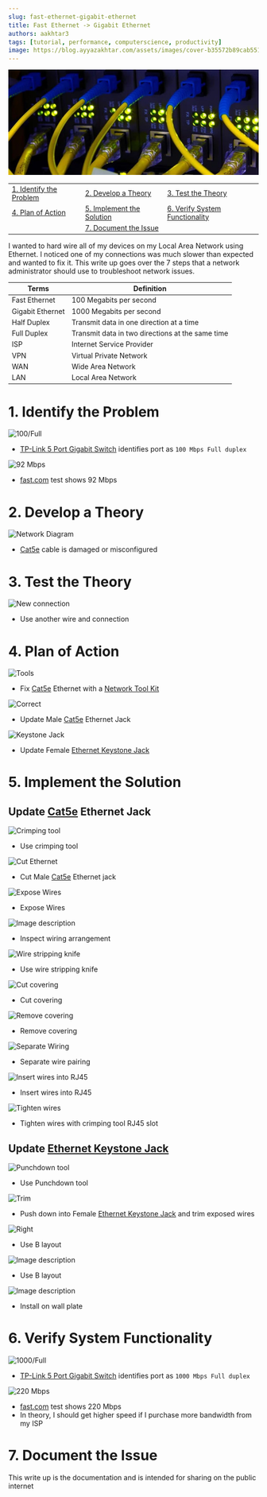 ```yaml
---
slug: fast-ethernet-gigabit-ethernet
title: Fast Ethernet -> Gigabit Ethernet
authors: aakhtar3
tags: [tutorial, performance, computerscience, productivity]
image: https://blog.ayyazakhtar.com/assets/images/cover-b35572b89cab55178f8a581a54a60f84.jpg
---
```


![cover](./cover.jpg)

|  |  |  |
|:-|:-|:-|
|[1. Identify the Problem](#1-identify-the-problem)|[2. Develop a Theory](#2-develop-a-theory)|[3. Test the Theory](#3-test-the-theory)|
|[4. Plan of Action](#4-plan-of-action)|[5. Implement the Solution](#5-implement-the-solution)|[6. Verify System Functionality](#6-verify-system-functionality)|
||[7. Document the Issue](#7-document-the-issue)||

<!-- truncate -->

I wanted to hard wire all of my devices on my Local Area Network using Ethernet. I noticed one of my connections was much slower than expected and wanted to fix it. This write up goes over the 7 steps that a network administrator should use to troubleshoot network issues.

| Terms            | Definition  |
| ---------------- | ----------- |
| Fast Ethernet    | 100 Megabits per second  |
| Gigabit Ethernet | 1000 Megabits per second |
| Half Duplex      | Transmit data in one direction at a time |
| Full Duplex      | Transmit data in two directions at the same time |
| ISP              | Internet Service Provider |
| VPN              | Virtual Private Network   |
| WAN              | Wide Area Network         |
| LAN              | Local Area Network        |

# 1. Identify the Problem

![100/Full](https://dev-to-uploads.s3.amazonaws.com/uploads/articles/lkctorrbmyjuah9d1afe.png)

- [TP-Link 5 Port Gigabit Switch] identifies port as `100 Mbps Full duplex`

![92 Mbps](https://dev-to-uploads.s3.amazonaws.com/uploads/articles/9awuasbvnuzzf0r4vd2b.png)

- [fast.com] test shows 92 Mbps

# 2. Develop a Theory

![Network Diagram](https://dev-to-uploads.s3.amazonaws.com/uploads/articles/oh0zyxp4vfd4isdyi7aw.png)

- [Cat5e] cable is damaged or misconfigured

# 3. Test the Theory

![New connection](https://dev-to-uploads.s3.amazonaws.com/uploads/articles/7m0viskh39n0nfqcg16w.png)

- Use another wire and connection

# 4. Plan of Action

![Tools](https://dev-to-uploads.s3.amazonaws.com/uploads/articles/8jtfhe4rf6otwj7dchhz.jpg)

- Fix [Cat5e] Ethernet with a [Network Tool Kit]

![Correct](https://dev-to-uploads.s3.amazonaws.com/uploads/articles/ju776zsdc383l77ioepo.png)

- Update Male [Cat5e] Ethernet Jack

![Keystone Jack](https://dev-to-uploads.s3.amazonaws.com/uploads/articles/hsb6fbxsup79xpw3hgz6.jpg)

- Update Female [Ethernet Keystone Jack]

# 5. Implement the Solution

## Update [Cat5e] Ethernet Jack

![Crimping tool](https://dev-to-uploads.s3.amazonaws.com/uploads/articles/8fce6metkq4woqf62pye.jpeg)

- Use crimping tool 

![Cut Ethernet](https://dev-to-uploads.s3.amazonaws.com/uploads/articles/gu90v665u6k5kwfm8uug.jpg)

- Cut Male [Cat5e] Ethernet jack

![Expose Wires](https://dev-to-uploads.s3.amazonaws.com/uploads/articles/t3fgaor4dtprrtcdgnso.jpg)

- Expose Wires

![Image description](https://dev-to-uploads.s3.amazonaws.com/uploads/articles/ht9slpo9p2bykcbnv920.jpg)

- Inspect wiring arrangement

![Wire stripping knife](https://dev-to-uploads.s3.amazonaws.com/uploads/articles/mre3pnlabmawe5xq2eaz.jpg)

- Use wire stripping knife

![Cut covering](https://dev-to-uploads.s3.amazonaws.com/uploads/articles/7xtkt2xmcyudh6lpyjhg.jpg)

- Cut covering

![Remove covering](https://dev-to-uploads.s3.amazonaws.com/uploads/articles/lpi15m39bgtjfr8yu9b5.jpg)

- Remove covering

![Separate Wiring](https://dev-to-uploads.s3.amazonaws.com/uploads/articles/98yief3a9fljgc2zs328.jpg)

- Separate wire pairing

![Insert wires into RJ45](https://dev-to-uploads.s3.amazonaws.com/uploads/articles/3c6k00vu3eyzu44e133j.jpg)

- Insert wires into RJ45

![Tighten wires](https://dev-to-uploads.s3.amazonaws.com/uploads/articles/j5rvehhte87rnatraj8u.jpg)

- Tighten wires with crimping tool RJ45 slot 

## Update [Ethernet Keystone Jack]

![Punchdown tool](https://dev-to-uploads.s3.amazonaws.com/uploads/articles/zgtr4olsqfi5uzl6phl0.jpeg)

- Use Punchdown tool

![Trim](https://dev-to-uploads.s3.amazonaws.com/uploads/articles/6g1yxdw0my4z9egsqe3b.jpg)

- Push down into Female [Ethernet Keystone Jack] and trim exposed wires

![Right](https://dev-to-uploads.s3.amazonaws.com/uploads/articles/hqk3lqsfbkju6vae3647.png)

- Use B layout

![Image description](https://dev-to-uploads.s3.amazonaws.com/uploads/articles/4unvd8c02vu4ductjsbv.png)

- Use B layout

![Image description](https://dev-to-uploads.s3.amazonaws.com/uploads/articles/i51qiov02yt2in6unheh.jpg)

- Install on wall plate

# 6. Verify System Functionality

![1000/Full](https://dev-to-uploads.s3.amazonaws.com/uploads/articles/qiro43i01atcmi800bbc.png)

- [TP-Link 5 Port Gigabit Switch] identifies port as `1000 Mbps Full duplex`

![220 Mbps](https://dev-to-uploads.s3.amazonaws.com/uploads/articles/wy9wyeysnw2j2bah8r9u.png)

- [fast.com] test shows 220 Mbps
- In theory, I should get higher speed if I purchase more bandwidth from my ISP

# 7. Document the Issue

This write up is the documentation and is intended for sharing on the public internet

[TP-Link 5 Port Gigabit Switch]: https://a.co/d/ak0LMJt
[fast.com]: https://fast.com/
[Cat5e]: https://a.co/d/271M8AH
[Network Tool Kit]: https://a.co/d/3aFyMJh
[Ethernet Keystone Jack]: https://a.co/d/248yeLW